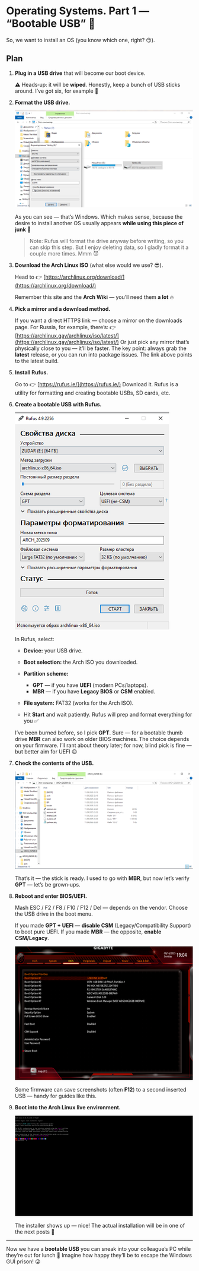 # Operating Systems. Part 1 — “Bootable USB” 🚀

So, we want to install an OS (you know which one, right? 😏).

## Plan

1. **Plug in a USB drive** that will become our boot device.

      ⚠️ Heads‑up: it will be **wiped**. Honestly, keep a bunch of USB sticks around. I’ve got six, for example 🙂

2. **Format the USB drive.**

      ![Formatting the USB](../images/os/bootable-usb/usb_format.png)

      As you can see — that’s Windows. Which makes sense, because the desire to install another OS usually appears **while using this piece of junk** 💩

      > Note: Rufus will format the drive anyway before writing, so you can skip this step. But I enjoy deleting data, so I gladly format it a couple more times. Mmm 😈

3. **Download the Arch Linux ISO** (what else would we use? 😎).

      Head to 👉 [https://archlinux.org/download/](https://archlinux.org/download/)

      Remember this site and the **Arch Wiki** — you’ll need them **a lot** 🔥

4. **Pick a mirror and a download method.**

      If you want a direct HTTPS link — choose a mirror on the downloads page. For Russia, for example, there’s:
      👉 [https://archlinux.gay/archlinux/iso/latest/](https://archlinux.gay/archlinux/iso/latest/)
      Or just pick any mirror that’s physically close to you — it’ll be faster. The key point: always grab the **latest** release, or you can run into package issues. The link above points to the latest build.

5. **Install Rufus.**

      Go to 👉 [https://rufus.ie/](https://rufus.ie/)
      Download it. Rufus is a utility for formatting and creating bootable USBs, SD cards, etc.

6. **Create a bootable USB with Rufus.**

      ![Creating a bootable USB](../images/os/bootable-usb/usb_boot.png)

      In Rufus, select:

      * **Device:** your USB drive.

      * **Boot selection:** the Arch ISO you downloaded.

      * **Partition scheme:**

         * **GPT** — if you have **UEFI** (modern PCs/laptops).
         * **MBR** — if you have **Legacy BIOS** or **CSM** enabled.

      * **File system:** FAT32 (works for the Arch ISO).

      * Hit **Start** and wait patiently. Rufus will prep and format everything for you ✅

      I’ve been burned before, so I pick **GPT**. Sure — for a bootable thumb drive **MBR** can also work on older BIOS machines. The choice depends on your firmware. I’ll rant about theory later; for now, blind pick is fine — but better aim for UEFI 😉

7. **Check the contents of the USB.**

      ![Bootable USB contents](../images/os/bootable-usb/entries.png)

      That’s it — the stick is ready. I used to go with **MBR**, but now let’s verify **GPT** — let’s be grown‑ups.

8. **Reboot and enter BIOS/UEFI.**

      Mash ESC / F2 / F8 / F10 / F12 / Del — depends on the vendor. Choose the USB drive in the boot menu.

      If you made **GPT + UEFI** — **disable CSM** (Legacy/Compatibility Support) to boot pure UEFI.
      If you made **MBR** — the opposite, **enable CSM/Legacy**.

      ![Selecting USB boot in UEFI](../images/os/bootable-usb/uefi_usb.bmp)

      Some firmware can save screenshots (often **F12**) to a second inserted USB — handy for guides like this.

9. **Boot into the Arch Linux live environment.**

      ![Arch Linux live image](../images/os/bootable-usb/live_arch.png)

      The installer shows up — nice! The actual installation will be in one of the next posts 🎯

---

Now we have a **bootable USB** you can sneak into your colleague’s PC while they’re out for lunch 🙂
Imagine how happy they’ll be to escape the Windows GUI prison! 😜
